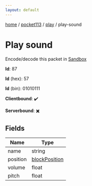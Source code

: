 ```yaml
---
layout: default
---
```


[home](/)  /  [pocket113](/protocol/pocket113)  /  [play](/protocol/pocket113/play)  /  play-sound

# Play sound

Encode/decode this packet in [Sandbox](../../../sandbox/pocket113#play.play_sound)

**Id**: 87

**Id** (hex): 57

**Id** (bin): 01010111

**Clientbound**: ✔️

**Serverbound**: ✖️

## Fields

Name | Type
---|---
name | string
position | [blockPosition](/protocol/pocket113/types/block-position)
volume | float
pitch | float
